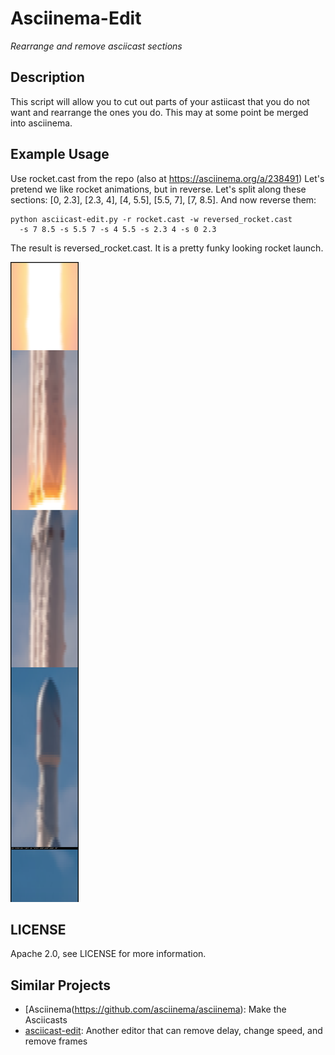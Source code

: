 # Asciinema-Edit

_Rearrange and remove asciicast sections_

## Description

This script will allow you to cut out parts of your astiicast that you 
do not want and rearrange the ones you do. 
This may at some point be merged into asciinema.

## Example Usage

Use rocket.cast from the repo (also at https://asciinema.org/a/238491)
Let's pretend we like rocket animations, but in reverse. Let's split along
these sections: [0, 2.3], [2.3, 4], [4, 5.5], [5.5, 7], [7, 8.5].
And now reverse them:

    python asciicast-edit.py -r rocket.cast -w reversed_rocket.cast 
      -s 7 8.5 -s 5.5 7 -s 4 5.5 -s 2.3 4 -s 0 2.3 
  
The result is reversed_rocket.cast. It is a pretty funky looking rocket launch.

![](reversed_rocket.png)

## LICENSE

Apache 2.0, see LICENSE for more information.

## Similar Projects

* [Asciinema(https://github.com/asciinema/asciinema): Make the Asciicasts
* [asciicast-edit](https://github.com/cirocosta/asciinema-edit): Another editor that can remove delay, change speed, and remove frames
